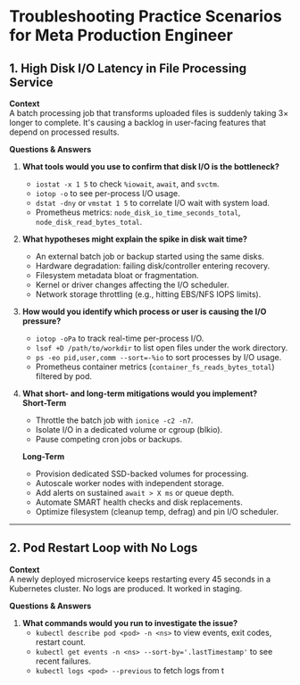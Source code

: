 # Troubleshooting Practice Scenarios for Meta Production Engineer

## 1. High Disk I/O Latency in File Processing Service

**Context**  
A batch processing job that transforms uploaded files is suddenly taking 3× longer to complete. It's causing a backlog in user-facing features that depend on processed results.

**Questions & Answers**

1. **What tools would you use to confirm that disk I/O is the bottleneck?**  
   - `iostat -x 1 5` to check `%iowait`, `await`, and `svctm`.  
   - `iotop -o` to see per-process I/O usage.  
   - `dstat -dny` or `vmstat 1 5` to correlate I/O wait with system load.  
   - Prometheus metrics: `node_disk_io_time_seconds_total`, `node_disk_read_bytes_total`.

2. **What hypotheses might explain the spike in disk wait time?**  
   - An external batch job or backup started using the same disks.  
   - Hardware degradation: failing disk/controller entering recovery.  
   - Filesystem metadata bloat or fragmentation.  
   - Kernel or driver changes affecting the I/O scheduler.  
   - Network storage throttling (e.g., hitting EBS/NFS IOPS limits).

3. **How would you identify which process or user is causing the I/O pressure?**  
   - `iotop -oPa` to track real-time per-process I/O.  
   - `lsof +D /path/to/workdir` to list open files under the work directory.  
   - `ps -eo pid,user,comm --sort=-%io` to sort processes by I/O usage.  
   - Prometheus container metrics (`container_fs_reads_bytes_total`) filtered by pod.

4. **What short- and long-term mitigations would you implement?**  
   **Short-Term**  
   - Throttle the batch job with `ionice -c2 -n7`.  
   - Isolate I/O in a dedicated volume or cgroup (blkio).  
   - Pause competing cron jobs or backups.  

   **Long-Term**  
   - Provision dedicated SSD-backed volumes for processing.  
   - Autoscale worker nodes with independent storage.  
   - Add alerts on sustained `await > X ms` or queue depth.  
   - Automate SMART health checks and disk replacements.  
   - Optimize filesystem (cleanup temp, defrag) and pin I/O scheduler.

---

## 2. Pod Restart Loop with No Logs

**Context**  
A newly deployed microservice keeps restarting every 45 seconds in a Kubernetes cluster. No logs are produced. It worked in staging.

**Questions & Answers**

1. **What commands would you run to investigate the issue?**  
   - `kubectl describe pod <pod> -n <ns>` to view events, exit codes, restart count.  
   - `kubectl get events -n <ns> --sort-by='.lastTimestamp'` to see recent failures.  
   - `kubectl logs <pod> --previous` to fetch logs from t
